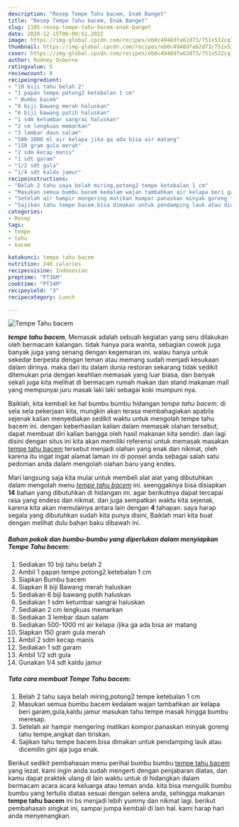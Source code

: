 ```yaml
---
description: "Resep Tempe Tahu bacem, Enak Banget"
title: "Resep Tempe Tahu bacem, Enak Banget"
slug: 1105-resep-tempe-tahu-bacem-enak-banget
date: 2020-12-15T06:09:51.292Z
image: https://img-global.cpcdn.com/recipes/eb0c4948dfa62d73/751x532cq70/tempe-tahu-bacem-foto-resep-utama.jpg
thumbnail: https://img-global.cpcdn.com/recipes/eb0c4948dfa62d73/751x532cq70/tempe-tahu-bacem-foto-resep-utama.jpg
cover: https://img-global.cpcdn.com/recipes/eb0c4948dfa62d73/751x532cq70/tempe-tahu-bacem-foto-resep-utama.jpg
author: Rodney Osborne
ratingvalue: 5
reviewcount: 8
recipeingredient:
- "10 biji tahu belah 2"
- "1 papan tempe potong2 ketebalan 1 cm"
- " Bumbu bacem"
- "8 biji Bawang merah haluskan"
- "6 biji bawang putih haluskan"
- "1 sdm ketumbar sangrai haluskan"
- "2 cm lengkuas memarkan"
- "3 lembar daun salam"
- "500-1000 ml air kelapa jika ga ada bisa air matang"
- "150 gram gula merah"
- "2 sdm kecap manis"
- "1 sdt garam"
- "1/2 sdt gula"
- "1/4 sdt kaldu jamur"
recipeinstructions:
- "Belah 2 tahu saya belah miring,potong2 tempe ketebalan 1 cm"
- "Masukan semua bumbu bacem kedalam wajan tambahkan air kelapa beri garam,gula,kaldu jamur masukan tahu tempe masak hingga bumbu meresap."
- "Setelah air hampir mengering matikan kompor.panaskan minyak goreng tahu tempe,angkat dan tiriskan."
- "Sajikan tahu tempe bacem.bisa dimakan untuk pendamping lauk atau dicemilin gini aja juga enak."
categories:
- Resep
tags:
- tempe
- tahu
- bacem

katakunci: tempe tahu bacem 
nutrition: 240 calories
recipecuisine: Indonesian
preptime: "PT36M"
cooktime: "PT34M"
recipeyield: "3"
recipecategory: Lunch

---
```



![Tempe Tahu bacem](https://img-global.cpcdn.com/recipes/eb0c4948dfa62d73/751x532cq70/tempe-tahu-bacem-foto-resep-utama.jpg)

<b><i>tempe tahu bacem</i></b>, Memasak adalah sebuah kegiatan yang seru dilakukan oleh bermacam kalangan. tidak hanya para wanita, sebagian cowok juga banyak juga yang senang dengan kegemaran ini. walau hanya untuk sekedar berpesta dengan teman atau memang sudah menjadi kesukaan dalam dirinya. maka dari itu dalam dunia restoran sekarang tidak sedikit ditemukan pria dengan keahlian memasak yang luar biasa, dan banyak sekali juga kita melihat di bermacam rumah makan dan stand makanan mall yang mempunyai juru masak laki laki sebagai koki mumpuni nya.

Baiklah, kita kembali ke hal bumbu bumbu hidangan <i>tempe tahu bacem</i>. di sela sela pekerjaan kita, mungkin akan terasa membahagiakan apabila sejenak kalian menyediakan sedikit waktu untuk mengolah tempe tahu bacem ini. dengan keberhasilan kalian dalam memasak olahan tersebut, dapat membuat diri kalian bangga oleh hasil makanan kita sendiri. dan lagi disini dengan situs ini kita akan memiliki referensi untuk memasak masakan <u>tempe tahu bacem</u> tersebut menjadi olahan yang enak dan nikmat, oleh karena itu ingat ingat alamat laman ini di ponsel anda sebagai salah satu pedoman anda dalam mengolah olahan baru yang endes.




Mari langsung saja kita mulai untuk membeli alat alat yang dibutuhkan dalam mengolah menu <u><i>tempe tahu bacem</i></u> ini. seenggaknya bisa disiapkan <b>14</b> bahan yang dibutuhkan di hidangan ini. agar berikutnya dapat tercapai rasa yang endess dan nikmat. dan juga sempatkan waktu kita sejenak, karena kita akan memulainya antara lain dengan <b>4</b> tahapan. saya harap segala yang dibutuhkan sudah kita punya disini, Baiklah mari kita buat dengan melihat dulu bahan baku dibawah ini.

<!--inarticleads1-->

##### Bahan pokok dan bumbu-bumbu yang diperlukan dalam menyiapkan Tempe Tahu bacem:

1. Sediakan 10 biji tahu belah 2
1. Ambil 1 papan tempe potong2 ketebalan 1 cm
1. Siapkan  Bumbu bacem
1. Siapkan 8 biji Bawang merah haluskan
1. Sediakan 6 biji bawang putih haluskan
1. Sediakan 1 sdm ketumbar sangrai haluskan
1. Sediakan 2 cm lengkuas memarkan
1. Sediakan 3 lembar daun salam
1. Sediakan 500-1000 ml air kelapa /jika ga ada bisa air matang
1. Siapkan 150 gram gula merah
1. Ambil 2 sdm kecap manis
1. Sediakan 1 sdt garam
1. Ambil 1/2 sdt gula
1. Gunakan 1/4 sdt kaldu jamur




<!--inarticleads2-->

##### Tata cara membuat Tempe Tahu bacem:

1. Belah 2 tahu saya belah miring,potong2 tempe ketebalan 1 cm
1. Masukan semua bumbu bacem kedalam wajan tambahkan air kelapa beri garam,gula,kaldu jamur masukan tahu tempe masak hingga bumbu meresap.
1. Setelah air hampir mengering matikan kompor.panaskan minyak goreng tahu tempe,angkat dan tiriskan.
1. Sajikan tahu tempe bacem.bisa dimakan untuk pendamping lauk atau dicemilin gini aja juga enak.




Berikut sedikit pembahasan menu perihal bumbu bumbu <u>tempe tahu bacem</u> yang lezat. kami ingin anda sudah mengerti dengan penjabaran diatas, dan kamu dapat praktek ulang di lain waktu untuk di hidangkan dalam bermacam acara acara keluarga atau teman anda. kita bisa mengulik bumbu bumbu yang tertulis diatas sesuai dengan selera anda, sehingga makanan <b>tempe tahu bacem</b> ini bs menjadi lebih yummy dan nikmat lagi. berikut pembahasan singkat ini, sampai jumpa kembali di lain hal. kami harap hari anda menyenangkan.
